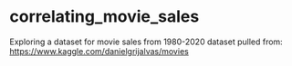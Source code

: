 # correlating_movie_sales
Exploring a dataset for movie sales from 1980-2020 
dataset pulled from: https://www.kaggle.com/danielgrijalvas/movies
